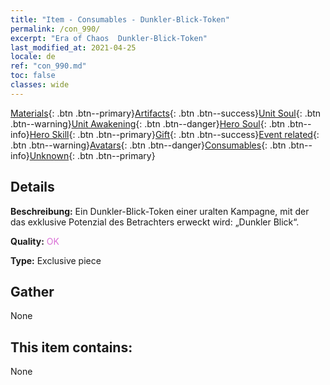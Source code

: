 ```yaml
---
title: "Item - Consumables - Dunkler-Blick-Token"
permalink: /con_990/
excerpt: "Era of Chaos  Dunkler-Blick-Token"
last_modified_at: 2021-04-25
locale: de
ref: "con_990.md"
toc: false
classes: wide
---
```

 [Materials](/ItemsDE/){: .btn .btn--primary}[Artifacts](/ItemsDE/Artifacts/){: .btn .btn--success}[Unit Soul](/ItemsDE/UnitSoul/){: .btn .btn--warning}[Unit Awakening](/ItemsDE/UnitAwakening/){: .btn .btn--danger}[Hero Soul](/ItemsDE/HeroSoul/){: .btn .btn--info}[Hero Skill](/ItemsDE/HeroSkill/){: .btn .btn--primary}[Gift](/ItemsDE/Gift/){: .btn .btn--success}[Event related](/ItemsDE/Events/){: .btn .btn--warning}[Avatars](/ItemsDE/Avatars/){: .btn .btn--danger}[Consumables](/ItemsDE/Consumables/){: .btn .btn--info}[Unknown](/ItemsDE/Unknown/){: .btn .btn--primary}

## Details
 **Beschreibung:** Ein Dunkler-Blick-Token einer uralten Kampagne, mit der das exklusive Potenzial des Betrachters erweckt wird: „Dunkler Blick“.

 **Quality:** <span style="color: #DA70D6">OK</span>

 **Type:** Exclusive piece

## Gather

  None

## This item contains:

  None

